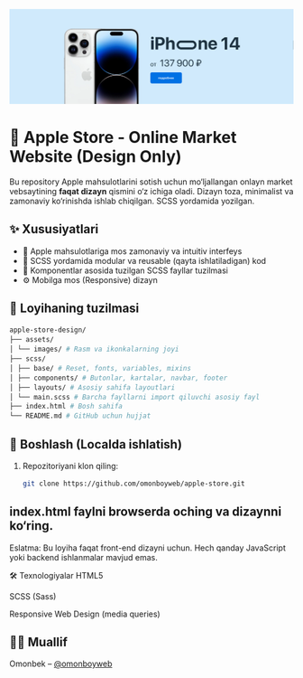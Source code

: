 ![Apple](./imgs/promo.png)

# 📱 Apple Store - Online Market Website (Design Only)

Bu repository Apple mahsulotlarini sotish uchun mo‘ljallangan onlayn market vebsaytining **faqat dizayn** qismini o‘z ichiga oladi. Dizayn toza, minimalist va zamonaviy ko‘rinishda ishlab chiqilgan. SCSS yordamida yozilgan.

## ✨ Xususiyatlari

- 📱 Apple mahsulotlariga mos zamonaviy va intuitiv interfeys
- 🎨 SCSS yordamida modular va reusable (qayta ishlatiladigan) kod
- 🧩 Komponentlar asosida tuzilgan SCSS fayllar tuzilmasi
- ⚙️ Mobilga mos (Responsive) dizayn

## 📂 Loyihaning tuzilmasi

```bash
apple-store-design/
├── assets/
│ └── images/ # Rasm va ikonkalarning joyi
├── scss/
│ ├── base/ # Reset, fonts, variables, mixins
│ ├── components/ # Butonlar, kartalar, navbar, footer
│ ├── layouts/ # Asosiy sahifa layoutlari
│ └── main.scss # Barcha fayllarni import qiluvchi asosiy fayl
├── index.html # Bosh sahifa
└── README.md # GitHub uchun hujjat
```

## 🚀 Boshlash (Localda ishlatish)

1. Repozitoriyani klon qiling:
   ```bash
   git clone https://github.com/omonboyweb/apple-store.git
   ```

## index.html faylni browserda oching va dizaynni ko‘ring.

Eslatma: Bu loyiha faqat front-end dizayni uchun. Hech qanday JavaScript yoki backend ishlanmalar mavjud emas.

🛠 Texnologiyalar
HTML5

SCSS (Sass)

Responsive Web Design (media queries)

## 👨‍💻 Muallif

Omonbek – [@omonboyweb](https://github.com/omonboyweb)
